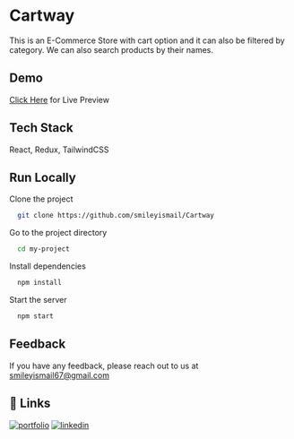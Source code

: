 # Cartway

This is an E-Commerce Store with cart option and it can also be filtered by category. We can also search products by their names.

## Demo

<a href="https://cartway.netlify.app/" target="_blank">Click Here</a> for Live Preview

## Tech Stack

React, Redux, TailwindCSS

## Run Locally

Clone the project

```bash
  git clone https://github.com/smileyismail/Cartway
```

Go to the project directory

```bash
  cd my-project
```

Install dependencies

```bash
  npm install
```

Start the server

```bash
  npm start
```

## Feedback

If you have any feedback, please reach out to us at smileyismail67@gmail.com

## 🔗 Links

[![portfolio](https://img.shields.io/badge/my_portfolio-000?style=for-the-badge&logo=ko-fi&logoColor=white)](https://smiley-ismail.netlify.app/)
[![linkedin](https://img.shields.io/badge/linkedin-0A66C2?style=for-the-badge&logo=linkedin&logoColor=white)](https://www.linkedin.com/in/smileyismail/)
